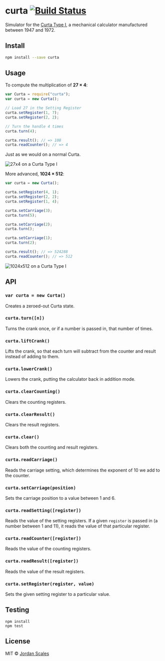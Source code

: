 # curta [![Build Status](https://travis-ci.org/jdan/curta.svg?branch=master)](https://travis-ci.org/jdan/curta)

Simulator for the [Curta Type I](http://en.wikipedia.org/wiki/Curta),
a mechanical calculator manufactured between 1947 and 1972.

## Install

```sh
npm install --save curta
```

## Usage

To compute the multiplication of **27 × 4**:

```js
var Curta = require("curta");
var curta = new Curta();

// Load 27 in the Setting Register
curta.setRegister(1, 7);
curta.setRegister(2, 2);

// Turn the handle 4 times
curta.turn(4);

curta.result(); // => 108
curta.readCounter(); // => 4
```

Just as we would on a normal Curta.

![27x4 on a Curta Type I](http://i.imgur.com/0XXL9hN.jpg)

More advanced, **1024 × 512**:

```js
var curta = new Curta();

curta.setRegister(4, 1);
curta.setRegister(2, 2);
curta.setRegister(1, 4);

curta.setCarriage(3);
curta.turn(5);

curta.setCarriage(2);
curta.turn();

curta.setCarriage(1);
curta.turn(2);

curta.result(); // => 524288
curta.readCounter(); // => 512
```

![1024x512 on a Curta Type I](http://i.imgur.com/zMjrGFD.jpg)

## API

### `var curta = new Curta()`

Creates a zeroed-out Curta state.

### `curta.turn([n])`

Turns the crank once, or if a number is passed in, that number of
times.

### `curta.liftCrank()`

Lifts the crank, so that each turn will subtract from the counter and
result instead of adding to them.

### `curta.lowerCrank()`

Lowers the crank, putting the calculator back in addition mode.

### `curta.clearCounting()`

Clears the counting registers.

### `curta.clearResult()`

Clears the result registers.

### `curta.clear()`

Clears both the counting and result registers.

### `curta.readCarriage()`

Reads the carriage setting, which determines the exponent of 10 we add
to the counter.

### `curta.setCarriage(position)`

Sets the carriage position to a value between 1 and 6.

### `curta.readSetting([register])`

Reads the value of the setting registers. If a given `register`
is passed in (a number between 1 and 11), it reads the value of
that particular register.

### `curta.readCounter([register])`

Reads the value of the counting registers.

### `curta.readResult([register])`

Reads the value of the result registers.

### `curta.setRegister(register, value)`

Sets the given setting register to a particular value.

## Testing

```
npm install
npm test
```

## License

MIT © [Jordan Scales](http://jordanscales.com)
